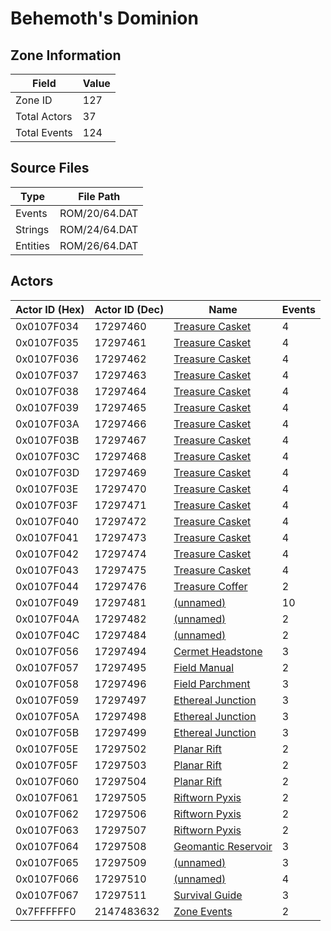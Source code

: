 # Behemoth's Dominion

## Zone Information

| Field        |   Value |
|--------------|---------|
| Zone ID      |     127 |
| Total Actors |      37 |
| Total Events |     124 |

## Source Files

| Type     | File Path     |
|----------|---------------|
| Events   | ROM/20/64.DAT |
| Strings  | ROM/24/64.DAT |
| Entities | ROM/26/64.DAT |

## Actors

| Actor ID (Hex)   |   Actor ID (Dec) | Name                                                             |   Events |
|------------------|------------------|------------------------------------------------------------------|----------|
| 0x0107F034       |         17297460 | [Treasure Casket](./17297460%20-%20Treasure%20Casket.md)         |        4 |
| 0x0107F035       |         17297461 | [Treasure Casket](./17297461%20-%20Treasure%20Casket.md)         |        4 |
| 0x0107F036       |         17297462 | [Treasure Casket](./17297462%20-%20Treasure%20Casket.md)         |        4 |
| 0x0107F037       |         17297463 | [Treasure Casket](./17297463%20-%20Treasure%20Casket.md)         |        4 |
| 0x0107F038       |         17297464 | [Treasure Casket](./17297464%20-%20Treasure%20Casket.md)         |        4 |
| 0x0107F039       |         17297465 | [Treasure Casket](./17297465%20-%20Treasure%20Casket.md)         |        4 |
| 0x0107F03A       |         17297466 | [Treasure Casket](./17297466%20-%20Treasure%20Casket.md)         |        4 |
| 0x0107F03B       |         17297467 | [Treasure Casket](./17297467%20-%20Treasure%20Casket.md)         |        4 |
| 0x0107F03C       |         17297468 | [Treasure Casket](./17297468%20-%20Treasure%20Casket.md)         |        4 |
| 0x0107F03D       |         17297469 | [Treasure Casket](./17297469%20-%20Treasure%20Casket.md)         |        4 |
| 0x0107F03E       |         17297470 | [Treasure Casket](./17297470%20-%20Treasure%20Casket.md)         |        4 |
| 0x0107F03F       |         17297471 | [Treasure Casket](./17297471%20-%20Treasure%20Casket.md)         |        4 |
| 0x0107F040       |         17297472 | [Treasure Casket](./17297472%20-%20Treasure%20Casket.md)         |        4 |
| 0x0107F041       |         17297473 | [Treasure Casket](./17297473%20-%20Treasure%20Casket.md)         |        4 |
| 0x0107F042       |         17297474 | [Treasure Casket](./17297474%20-%20Treasure%20Casket.md)         |        4 |
| 0x0107F043       |         17297475 | [Treasure Casket](./17297475%20-%20Treasure%20Casket.md)         |        4 |
| 0x0107F044       |         17297476 | [Treasure Coffer](./17297476%20-%20Treasure%20Coffer.md)         |        2 |
| 0x0107F049       |         17297481 | [(unnamed)](./17297481.md)                                       |       10 |
| 0x0107F04A       |         17297482 | [(unnamed)](./17297482.md)                                       |        2 |
| 0x0107F04C       |         17297484 | [(unnamed)](./17297484.md)                                       |        2 |
| 0x0107F056       |         17297494 | [Cermet Headstone](./17297494%20-%20Cermet%20Headstone.md)       |        3 |
| 0x0107F057       |         17297495 | [Field Manual](./17297495%20-%20Field%20Manual.md)               |        2 |
| 0x0107F058       |         17297496 | [Field Parchment](./17297496%20-%20Field%20Parchment.md)         |        3 |
| 0x0107F059       |         17297497 | [Ethereal Junction](./17297497%20-%20Ethereal%20Junction.md)     |        3 |
| 0x0107F05A       |         17297498 | [Ethereal Junction](./17297498%20-%20Ethereal%20Junction.md)     |        3 |
| 0x0107F05B       |         17297499 | [Ethereal Junction](./17297499%20-%20Ethereal%20Junction.md)     |        3 |
| 0x0107F05E       |         17297502 | [Planar Rift](./17297502%20-%20Planar%20Rift.md)                 |        2 |
| 0x0107F05F       |         17297503 | [Planar Rift](./17297503%20-%20Planar%20Rift.md)                 |        2 |
| 0x0107F060       |         17297504 | [Planar Rift](./17297504%20-%20Planar%20Rift.md)                 |        2 |
| 0x0107F061       |         17297505 | [Riftworn Pyxis](./17297505%20-%20Riftworn%20Pyxis.md)           |        2 |
| 0x0107F062       |         17297506 | [Riftworn Pyxis](./17297506%20-%20Riftworn%20Pyxis.md)           |        2 |
| 0x0107F063       |         17297507 | [Riftworn Pyxis](./17297507%20-%20Riftworn%20Pyxis.md)           |        2 |
| 0x0107F064       |         17297508 | [Geomantic Reservoir](./17297508%20-%20Geomantic%20Reservoir.md) |        3 |
| 0x0107F065       |         17297509 | [(unnamed)](./17297509.md)                                       |        3 |
| 0x0107F066       |         17297510 | [(unnamed)](./17297510.md)                                       |        4 |
| 0x0107F067       |         17297511 | [Survival Guide](./17297511%20-%20Survival%20Guide.md)           |        3 |
| 0x7FFFFFF0       |       2147483632 | [Zone Events](./Zone%20Events.md)                                |        2 |